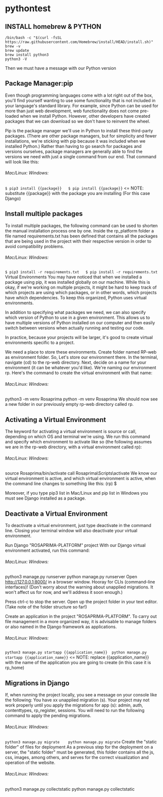 # pythontest

## INSTALL homebrew & PYTHON
```
/bin/bash -c "$(curl -fsSL https://raw.githubusercontent.com/Homebrew/install/HEAD/install.sh)"
brew -v
brew update
brew install python3
python3 -V
```
Then we must have a message with our Python version

## Package Manager:pip
Even though programming languages come with a lot right out of the box, you'll find yourself wanting to use some functionality that is not included in your language's standard library. For example, since Python can be used for more than just web development, web functionality does not come pre-loaded when we install Python. However, other developers have created packages that we can download so we don't have to reinvent the wheel.

Pip is the package manager we'll use in Python to install these third-party packages. (There are other package managers, but for simplicity and fewer installations, we're sticking with pip because it was included when we installed Python.) Rather than having to go search for packages and versions ourselves, package managers are generally able to find the versions we need with just a single command from our end. That command will look like this:

###### Mac/Linux:	Windows:
```$ pip3 install {{package}}	$ pip install {{package}}```
<= NOTE: substitute {{package}} with the package you are installing (For this case Django)

## Install multiple packages
To install multiple packages, the following command can be used to shorten the manual installation process one by one. Inside the rp_platform folder a file named requirements.txt has been defined that contains all the packages that are being used in the project with their respective version in order to avoid compatibility problems.

###### Mac/Linux:	Windows:
```$ pip3 install -r requirements.txt	$ pip install -r requirements.txt```
Virtual Environments
You may have noticed that when we installed a package using pip, it was installed globally on our machine. While this is okay, if we're working on multiple projects, it might be hard to keep track of which projects are using which packages, or in other words, which projects have which dependencies. To keep this organized, Python uses virtual environments.

In addition to specifying what packages we need, we can also specify which version of Python to use in a given environment. This allows us to have multiple versions of Python installed on our computer and then easily switch between versions when actually running and testing our code.

In practice, because your projects will be larger, it's good to create virtual environments specific to a project.

We need a place to store these environments. Create folder named RP-web as environment folder. So, Let's store our environment there. In the terminal, navigate (cd) to the rp-web directory. Next, decide on a name for your environment (it can be whatever you'd like). We're naming our environment rp. Here's the command to create the virtual environment with that name:

###### Mac/Linux:	Windows:
python3 -m venv Rosaprima	python -m venv Rosaprima
We should now see a new folder in our previously empty rp-web directory called rp.

## Activating a Virtual Environment
The keyword for activating a virtual environment is source or call, depending on which OS and terminal we're using. We run this command and specify which environment to activate like so (the following assumes we are in the rp-web directory, with a virtual environment called rp):

###### Mac/Linux:	Windows:
source Rosaprima/bin/activate	call Rosaprima\Scripts\activate
We know our virtual environment is active, and which virtual environment is active, when the command line changes to something like this: (rp) $

Moreover, if you type pip3 list in Mac/Linux and pip list in Windows you must see Django installed as a package.

## Deactivate a Virtual Environment
To deactivate a virtual environment, just type deactivate in the command line. Closing your terminal window will also deactivate your virtual environment.

Run Django "ROSAPRIMA-PLATFORM" project
With our Django virtual environment activated, run this command:

###### Mac/Linux:	Windows:
python3 manage.py runserver	python manage.py runserver
Open http://127.0.0.1:8000/ in a browser window. Hooray for CLIs (command-line interfaces)! (Don't worry about the warning about unapplied migrations. It won't affect us for now, and we'll address it soon enough.)

Press ctrl-c to stop the server. Open up the project folder in your text editor. (Take note of the folder structure so far!)

Create an application in the project "ROSAPRIMA-PLATFORM".
To carry out file management in a more organized way, it is advisable to manage folders or also named in the Django framework as applications.

###### Mac/Linux:	Windows:
```python3 manage.py startapp {{application_name}}	python manage.py startapp {{application_name}}```
<= NOTE: replace {{application_name}} with the name of the application you are going to create (in this case it is rp_home)

## Migrations in Django
If, when running the project locally, you see a message on your console like the following: You have xx unapplied migration (s). Your project may not work properly until you apply the migrations for app (s): admin, auth, contenttypes, rp_register, sessions. You will need to run the following command to apply the pending migrations.

###### Mac/Linux:	Windows:
```python3 manage.py migrate	python manage.py migrate```
Create the "static folder" of files for deployment
As a previous step for the deployment on a server, the "static folder" must be generated, this folder contains all the js, css, images, among others, and serves for the correct visualization and operation of the website.

###### Mac/Linux:	Windows:
python3 manage.py collectstatic	python manage.py collectstatic